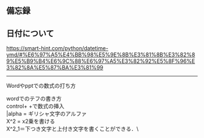 **備忘録**
-----

日付について
----
https://smart-hint.com/python/datetime-ymd/#%E6%97%A5%E4%BB%98%E5%9E%8B%E3%81%8B%E3%82%89%E5%B9%B4%E6%9C%88%E6%97%A5%E3%82%92%E5%8F%96%E3%82%8A%E5%87%BA%E3%81%99

----
Wordやpptでの数式の打ち方

wordでのテフの書き方\
control+ +で数式の挿入\
|alpha = ギリシャ文字のアルファ\
X^2 = x2乗を書ける\
X^2_1＝下つき文字と上付き文字を書くことができる．\
